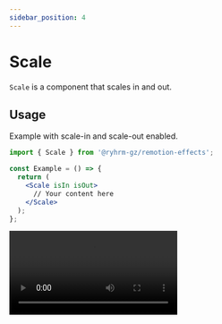 ```yaml
---
sidebar_position: 4
---
```


# Scale

`Scale` is a component that scales in and out.

## Usage

Example with scale-in and scale-out enabled.

```jsx
import { Scale } from '@ryhrm-gz/remotion-effects';

const Example = () => {
  return (
    <Scale isIn isOut>
      // Your content here
    </Scale>
  );
};
```

<video src="/video/Scale.mp4" controls />

## Options

Separate in and out options are available.

```jsx
import { Scale } from '@ryhrm-gz/remotion-effects';

const Example = () => {
  return (
    <Scale
      isIn
      isOut
      inOptions={{ duration: 4, scale: 0.5 }}
      outOptions={{ duration: 0.2, scale: 5 }}
    >
      // Your content here
    </Scale>
  );
};
```

## ScaleProps

Component props

#### isIn?: `boolean`

Enables/disables scale-in. Default is `false`

#### isOut?: `boolean`

Enables/disables scale-out. Default is `false`

#### inOptions?: [`ScaleOptions`](#scaleoptions)

Scale-in options

#### outOptions?: [`ScaleOptions`](#scaleoptions)

Scale-out options

## ScaleOptions

#### duration?: `number`

Duration of the animation in seconds. Default is `1`

#### scale?: `number`

Scale factor. Default is `3`
